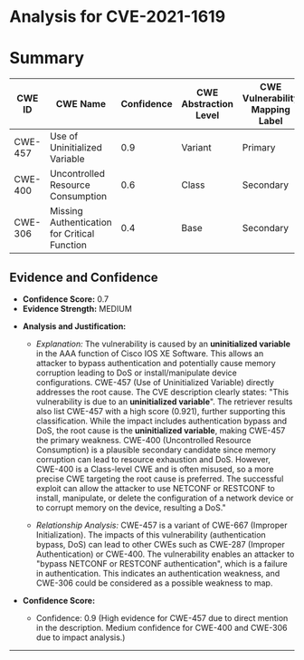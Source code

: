 # Analysis for CVE-2021-1619

# Summary
| CWE ID | CWE Name | Confidence | CWE Abstraction Level | CWE Vulnerability Mapping Label | CWE-Vulnerability Mapping Notes |
|---|---|---|---|---|---|
| CWE-457 | Use of Uninitialized Variable | 0.9 | Variant | Primary | Allowed |
| CWE-400 | Uncontrolled Resource Consumption | 0.6 | Class | Secondary | Discouraged |
| CWE-306 | Missing Authentication for Critical Function | 0.4 | Base | Secondary | Allowed |

## Evidence and Confidence

*   **Confidence Score:** 0.7
*   **Evidence Strength:** MEDIUM

- **Analysis and Justification:**  
  - *Explanation:* The vulnerability is caused by an **uninitialized variable** in the AAA function of Cisco IOS XE Software. This allows an attacker to bypass authentication and potentially cause memory corruption leading to DoS or install/manipulate device configurations. CWE-457 (Use of Uninitialized Variable) directly addresses the root cause. The CVE description clearly states: "This vulnerability is due to an **uninitialized variable**". The retriever results also list CWE-457 with a high score (0.921), further supporting this classification. While the impact includes authentication bypass and DoS, the root cause is the **uninitialized variable**, making CWE-457 the primary weakness. CWE-400 (Uncontrolled Resource Consumption) is a plausible secondary candidate since memory corruption can lead to resource exhaustion and DoS. However, CWE-400 is a Class-level CWE and is often misused, so a more precise CWE targeting the root cause is preferred. The successful exploit can allow the attacker to use NETCONF or RESTCONF to install, manipulate, or delete the configuration of a network device or to corrupt memory on the device, resulting a DoS."

  - *Relationship Analysis:* CWE-457 is a variant of CWE-667 (Improper Initialization). The impacts of this vulnerability (authentication bypass, DoS) can lead to other CWEs such as CWE-287 (Improper Authentication) or CWE-400. The vulnerability enables an attacker to "bypass NETCONF or RESTCONF authentication", which is a failure in authentication. This indicates an authentication weakness, and CWE-306 could be considered as a possible weakness to map.

- **Confidence Score:**  
  - Confidence: 0.9 (High evidence for CWE-457 due to direct mention in the description. Medium confidence for CWE-400 and CWE-306 due to impact analysis.)

---